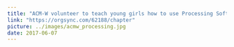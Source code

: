```yaml
---
title: "ACM-W volunteer to teach young girls how to use Processing Software"
link: "https://orgsync.com/62188/chapter"
picture: ../images/acmw_processing.jpg
date: 2017-06-07
---
```

